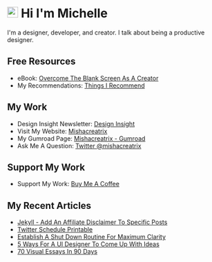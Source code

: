 # <img src="https://media.giphy.com/media/hvRJCLFzcasrR4ia7z/giphy.gif" width="25px"> Hi I'm Michelle


I'm a designer, developer, and creator. I talk about being a productive designer.


## Free Resources
- eBook: [Overcome The Blank Screen As A Creator](https://gum.co/blank-screen)
- My Recommendations: [Things I Recommend](https://www.mishacreatrix.com/recommendations)

## My Work
- Design Insight Newsletter: [Design Insight](https://designinsight.substack.com/)
- Visit My Website: [Mishacreatrix](https://mishacreatrix.com/)
- My Gumroad Page: [Mishacreatrix - Gumroad](https://gumroad.com/mishacreatrix)
- Ask Me A Question: [Twitter @mishacreatrix](https://twitter.com/MishaCreatrix)

## Support My Work
- Support My Work: [Buy Me A Coffee](https://www.buymeacoffee.com/mishacreatrix)


## My Recent Articles

  * [Jekyll - Add An Affiliate Disclaimer To Specific Posts](https://mishacreatrix.com/jekyll-affilate-disclaimer)
  * [Twitter Schedule Printable](https://mishacreatrix.com/twitter-schedule-printable)
  * [Establish A Shut Down Routine For Maximum Clarity](https://mishacreatrix.com/shut-down-routine)
  * [5 Ways For A UI Designer To Come Up With Ideas](https://mishacreatrix.com/designer-come-up-with-ideas)
  * [70 Visual Essays In 90 Days](https://mishacreatrix.com/70-visual-essays-90-days)
